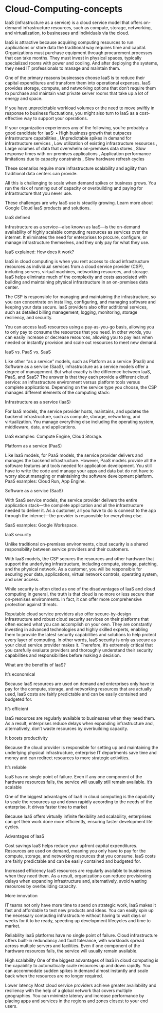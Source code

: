 # Cloud-Computing-concepts



IaaS (infrastructure as a service) is a cloud service model that offers on-demand infrastructure 
resources, such as compute, storage, networking, and virtualization, to businesses and individuals via 
the cloud.

IaaS is attractive because acquiring computing resources to run applications or store data the 
traditional way requires time and capital. Organizations must purchase equipment through 
procurement processes that can take months. They must invest in physical spaces, typically 
specialized rooms with power and cooling. And after deploying the systems, they need IT 
professionals to manage and maintain them.

One of the primary reasons businesses choose IaaS is to reduce their capital expenditures and 
transform them into operational expenses. IaaS provides storage, compute, and networking options 
that don’t require them to purchase and maintain vast private server rooms that take up a lot of 
energy and space. 

If you have unpredictable workload volumes or the need to move swiftly in response to business 
fluctuations, you might also turn to IaaS as a cost-effective way to support your operations.

If your organization experiences any of the following, you’re probably a good candidate for IaaS:
• High business growth that outpaces infrastructure capabilities
, Unpredictable spikes in demand for infrastructure services
, Low utilization of existing infrastructure resources
, Large volumes of data that overwhelm on-premises data stores
, Slow response times with on-premises applications 
, Application performance limitations due to capacity constraints
, Slow hardware refresh cycles

These scenarios require more infrastructure scalability and agility than traditional data centers can 
provide.

All this is challenging to scale when demand spikes or business grows. You run the risk of running out 
of capacity or overbuilding and paying for infrastructure that you never use.

These challenges are why IaaS use is steadily growing. Learn more about Google Cloud IaaS products 
and solutions.

IaaS defined


Infrastructure as a service—also known as IaaS—is the on-demand availability of highly scalable 
computing resources as services over the internet. It eliminates the need for enterprises to procure, 
configure, or manage infrastructure themselves, and they only pay for what they use.


IaaS explained: How does it work?

IaaS in cloud computing is when you rent access to cloud infrastructure resources as individual 
services from a cloud service provider (CSP), including servers, virtual machines, networking 
resources, and storage. IaaS helps eliminate much of the complexity and costs associated with 
building and maintaining physical infrastructure in an on-premises data center. 

The CSP is responsible for managing and maintaining the infrastructure, so you can concentrate on 
installing, configuring, and managing software and keeping your data secure. IaaS providers also 
offer additional services, such as detailed billing management, logging, monitoring, storage 
resiliency, and security. 

You can access IaaS resources using a pay-as-you-go basis, allowing you to only pay to consume the 
resources that you need. In other words, you can easily increase or decrease resources, allowing you 
to pay less when needed or instantly provision and scale out resources to meet new demand.


IaaS vs. PaaS vs. SaaS

Like other “as a service” models, such as Platform as a service (PaaS) and Software as a service 
(SaaS), infrastructure as a service models offer a degree of management. But what exactly is the 
difference between IaaS, PaaS, and SaaS? The answer is that they each provide a different cloud 
service: an infrastructure environment versus platform tools versus complete applications.
Depending on the service type you choose, the CSP manages different elements of the computing 
stack:

Infrastructure as a service (IaaS)

For IaaS models, the service provider hosts, maintains, and updates the backend infrastructure, such as 
compute, storage, networking, and virtualization. You manage everything else including the 
operating system, middleware, data, and applications. 

IaaS examples: Compute Engine, Cloud Storage.

Platform as a service (PaaS)


Like IaaS models, for PaaS models, the service provider delivers and manages the backend 
infrastructure. However, PaaS models provide all the software features and tools needed for 
application development. You still have to write the code and manage your apps and data but do not 
have to worry about managing or maintaining the software development platform.
PaaS examples: Cloud Run, App Engine.

Software as a service (SaaS)

With SaaS service models, the service provider delivers the entire application stack—the complete 
application and all the infrastructure needed to deliver it. As a customer, all you have to do is 
connect to the app through the internet—the provider is responsible for everything else.

SaaS examples: Google Workspace.

IaaS security

Unlike traditional on-premises environments, cloud security is a shared responsibility between 
service providers and their customers.

With IaaS models, the CSP secures the resources and other hardware that support the underlying 
infrastructure, including compute, storage, patching, and the physical network. As a customer, you 
will be responsible for securing your data, applications, virtual network controls, operating system, 
and user access.

While security is often cited as one of the disadvantages of IaaS and cloud computing in general, the 
truth is that cloud is no more or less secure than on-premises environments. In fact, it can offer more 
comprehensive protection against threats.

Reputable cloud service providers also offer secure-by-design infrastructure and robust cloud 
security services on their platforms that often exceed what you can accomplish on your own. They 
are constantly investing in advanced technologies and highly skilled experts, enabling them to 
provide the latest security capabilities and solutions to help protect every layer of computing. 
In other words, IaaS security is only as secure as your cloud service provider makes it. Therefore, it’s 
extremely critical that you carefully evaluate providers and thoroughly understand their security 
capabilities and responsibilities before making a decision.


What are the benefits of IaaS?

It’s economical

Because IaaS resources are used on demand and enterprises only have to pay for the compute, 
storage, and networking resources that are actually used, IaaS costs are fairly predictable and can be 
easily contained and budgeted for.

It’s efficient

IaaS resources are regularly available to businesses when they need them. As a result, enterprises 
reduce delays when expanding infrastructure and, alternatively, don’t waste resources by 
overbuilding capacity.

It boosts productivity

Because the cloud provider is responsible for setting up and maintaining the underlying physical 
infrastructure, enterprise IT departments save time and money and can redirect resources to more 
strategic activities.

It’s reliable

IaaS has no single point of failure. Even if any one component of the hardware resources fails, the 
service will usually still remain available.
It’s scalable

One of the biggest advantages of IaaS in cloud computing is the capability to scale the resources up 
and down rapidly according to the needs of the enterprise.
It drives faster time to market

Because IaaS offers virtually infinite flexibility and scalability, enterprises can get their work done 
more efficiently, ensuring faster development life cycles.


Advantages of IaaS

Cost savings
IaaS helps reduce your upfront capital expenditures. Resources are used on demand, meaning you 
only have to pay for the compute, storage, and networking resources that you consume. IaaS costs 
are fairly predictable and can be easily contained and budgeted for. 

Increased efficiency
IaaS resources are regularly available to businesses when they need them. As a result, organizations 
can reduce provisioning delays when expanding infrastructure and, alternatively, avoid wasting 
resources by overbuilding capacity. 


More innovation

IT teams not only have more time to spend on strategic work, IaaS makes it fast and affordable to 
test new products and ideas. You can easily spin up the necessary computing infrastructure without 
having to wait days or weeks for it to be ready, speeding up development lifecycles and time to 
market. 

Reliability
IaaS platforms have no single point of failure. Cloud infrastructure offers built-in redundancy and 
fault tolerance, with workloads spread across multiple servers and facilities. Even if one component 
of the hardware resources fails, the service will usually remain available.

High scalability
One of the biggest advantages of IaaS in cloud computing is the capability to automatically scale 
resources up and down rapidly. You can accommodate sudden spikes in demand almost instantly and 
scale back when the resources are no longer required. 

Lower latency
Most cloud service providers achieve greater availability and resiliency with the help of a global 
network that covers multiple geographies. You can minimize latency and increase performance by 
placing apps and services in the regions and zones closest to your end users.
